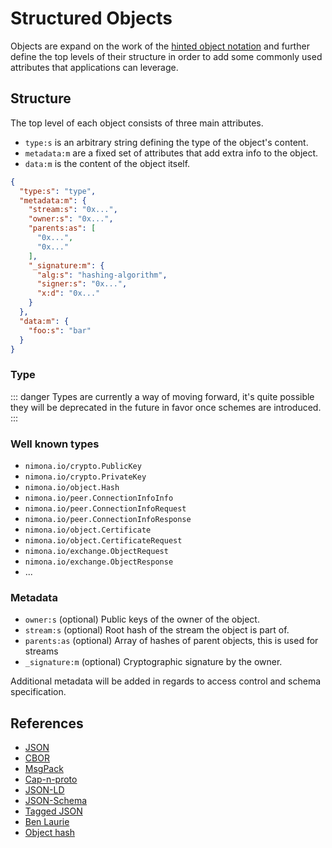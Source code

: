 # Structured Objects

Objects are expand on the work of the
[hinted object notation](np001-hinted-object-notation.md) and further define
the top levels of their structure in order to add some commonly used attributes
that applications can leverage.

## Structure

The top level of each object consists of three main attributes.

- `type:s` is an arbitrary string defining the type of the object's content.
- `metadata:m` are a fixed set of attributes that add extra info to the object.
- `data:m` is the content of the object itself.

```json
{
  "type:s": "type",
  "metadata:m": {
    "stream:s": "0x...",
    "owner:s": "0x...",
    "parents:as": [
      "0x...",
      "0x..."
    ],
    "_signature:m": {
      "alg:s": "hashing-algorithm",
      "signer:s": "0x...",
      "x:d": "0x..."
    }
  },
  "data:m": {
    "foo:s": "bar"
  }
}
```

### Type

::: danger
Types are currently a way of moving forward, it's quite possible they will be
deprecated in the future in favor once schemes are introduced.
:::

### Well known types

- `nimona.io/crypto.PublicKey`
- `nimona.io/crypto.PrivateKey`
- `nimona.io/object.Hash`
- `nimona.io/peer.ConnectionInfoInfo`
- `nimona.io/peer.ConnectionInfoRequest`
- `nimona.io/peer.ConnectionInfoResponse`
- `nimona.io/object.Certificate`
- `nimona.io/object.CertificateRequest`
- `nimona.io/exchange.ObjectRequest`
- `nimona.io/exchange.ObjectResponse`
- ...

### Metadata

- `owner:s` (optional) Public keys of the owner of the object.  
- `stream:s` (optional) Root hash of the stream the object is part of.  
- `parents:as` (optional) Array of hashes of parent objects, this is used
  for streams
- `_signature:m` (optional) Cryptographic signature by the owner.

Additional metadata will be added in regards to access control and schema
specification.


## References

- [JSON]
- [CBOR]
- [MsgPack]
- [Cap-n-proto]
- [JSON-LD]
- [JSON-Schema]
- [Tagged JSON]
- [Ben Laurie]
- [Object hash]

[JSON]: https://www.json.org
[CBOR]: http://cbor.io
[MsgPack]: https://msgpack.org
[Cap-n-proto]: https://capnproto.org
[JSON-LD]: https://json-ld.org
[JSON-Schema]: https://json-schema.org
[Tagged JSON]: https://tjson.org
[Ben Laurie]: https://github.com/benlaurie
[Object hash]: https://github.com/benlaurie/objecthash
